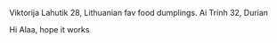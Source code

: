 Viktorija Lahutik 
28, Lithuanian fav food dumplings. 
Ai Trinh
32, Durian



Hi
Alaa, hope it works
